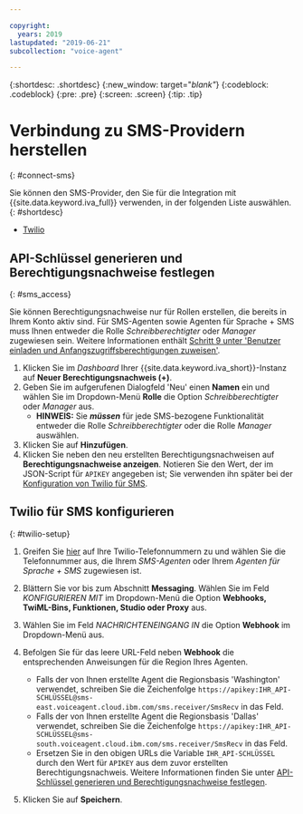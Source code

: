 ```yaml
---

copyright:
  years: 2019
lastupdated: "2019-06-21"
subcollection: "voice-agent"

---
```


{:shortdesc: .shortdesc}
{:new_window: target="_blank"_}
{:codeblock: .codeblock}
{:pre: .pre}
{:screen: .screen}
{:tip: .tip}


# Verbindung zu SMS-Providern herstellen
{: #connect-sms}

Sie können den SMS-Provider, den Sie für die Integration mit {{site.data.keyword.iva_full}} verwenden, in der folgenden Liste auswählen.
{: #shortdesc}

* [Twilio](#twilio-setup)

## API-Schlüssel generieren und Berechtigungsnachweise festlegen
{: #sms_access}

Sie können Berechtigungsnachweise nur für Rollen erstellen, die bereits in Ihrem Konto aktiv sind. Für SMS-Agenten sowie Agenten für Sprache + SMS muss Ihnen entweder die Rolle *Schreibberechtigter* oder *Manager* zugewiesen sein. Weitere Informationen enthält [Schritt 9 unter 'Benutzer einladen und Anfangszugriffsberechtigungen zuweisen'](/docs/services/voice-agent?topic=voice-agent-iam#step1).

1. Klicken Sie im *Dashboard* Ihrer {{site.data.keyword.iva_short}}-Instanz auf **Neuer Berechtigungsnachweis (+)**. 
2. Geben Sie im aufgerufenen Dialogfeld 'Neu' einen **Namen** ein und wählen Sie im Dropdown-Menü **Rolle** die Option *Schreibberechtigter* oder *Manager* aus. 
    - **HINWEIS:** Sie **_müssen_** für jede SMS-bezogene Funktionalität entweder die Rolle *Schreibberechtigter* oder die Rolle *Manager* auswählen. 
3. Klicken Sie auf **Hinzufügen**.
4. Klicken Sie neben den neu erstellten Berechtigungsnachweisen auf **Berechtigungsnachweise anzeigen**. Notieren Sie den Wert, der im JSON-Script für `APIKEY` angegeben ist; Sie verwenden ihn später bei der [Konfiguration von Twilio für SMS](/docs/services/voice-agent?topic=voice-agent-connect-sms#twilio-setup).

## Twilio für SMS konfigurieren
{: #twilio-setup}

1. Greifen Sie [hier](https://www.twilio.com/console/phone-numbers/) auf Ihre Twilio-Telefonnummern zu und wählen Sie die Telefonnummer aus, die Ihrem _SMS-Agenten_ oder Ihrem _Agenten für Sprache + SMS_ zugewiesen ist. 

1. Blättern Sie vor bis zum Abschnitt **Messaging**. Wählen Sie im Feld _KONFIGURIEREN MIT_ im Dropdown-Menü die Option **Webhooks, TwiML-Bins, Funktionen, Studio oder Proxy** aus.

1. Wählen Sie im Feld _NACHRICHTENEINGANG IN_ die Option **Webhook** im Dropdown-Menü aus.

1. Befolgen Sie für das leere URL-Feld neben **Webhook** die entsprechenden Anweisungen für die Region Ihres Agenten. 

    - Falls der von Ihnen erstellte Agent die Regionsbasis 'Washington' verwendet, schreiben Sie die Zeichenfolge `https://apikey:IHR_API-SCHLÜSSEL@sms-east.voiceagent.cloud.ibm.com/sms.receiver/SmsRecv` in das Feld.
    - Falls der von Ihnen erstellte Agent die Regionsbasis 'Dallas' verwendet, schreiben Sie die Zeichenfolge `https://apikey:IHR_API-SCHLÜSSEL@sms-south.voiceagent.cloud.ibm.com/sms.receiver/SmsRecv` in das Feld.
    - Ersetzen Sie in den obigen URLs die Variable `IHR_API-SCHLÜSSEL` durch den Wert für `APIKEY` aus dem zuvor erstellten Berechtigungsnachweis. Weitere Informationen finden Sie unter [API-Schlüssel generieren und Berechtigungsnachweise festlegen](/docs/services/voice-agent?topic=voice-agent-sms_config_instance#sms_access). 

1. Klicken Sie auf **Speichern**. 
